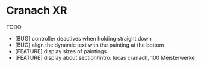 # Cranach XR

TODO

- [BUG] controller deactives when holding straight down
- [BUG] align the dynamic text with the painting at the bottom
- [FEATURE] display sizes of paintings
- [FEATURE] display about section/intro: lucas cranach, 100 Meisterwerke
